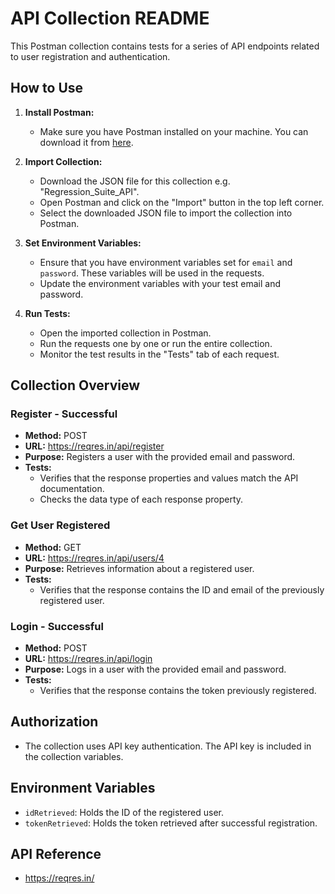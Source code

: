# API Collection README

This Postman collection contains tests for a series of API endpoints related to user registration and authentication.

## How to Use

1. **Install Postman:**
   - Make sure you have Postman installed on your machine. You can download it from [here](https://www.postman.com/downloads/).

2. **Import Collection:**
   - Download the JSON file for this collection e.g. "Regression_Suite_API".
   - Open Postman and click on the "Import" button in the top left corner.
   - Select the downloaded JSON file to import the collection into Postman.

3. **Set Environment Variables:**
   - Ensure that you have environment variables set for `email` and `password`. These variables will be used in the requests.
   - Update the environment variables with your test email and password.

4. **Run Tests:**
   - Open the imported collection in Postman.
   - Run the requests one by one or run the entire collection.
   - Monitor the test results in the "Tests" tab of each request.

## Collection Overview

### Register - Successful
- **Method:** POST
- **URL:** https://reqres.in/api/register
- **Purpose:** Registers a user with the provided email and password.
- **Tests:**
  - Verifies that the response properties and values match the API documentation.
  - Checks the data type of each response property.

### Get User Registered
- **Method:** GET
- **URL:** https://reqres.in/api/users/4
- **Purpose:** Retrieves information about a registered user.
- **Tests:**
  - Verifies that the response contains the ID and email of the previously registered user.

### Login - Successful
- **Method:** POST
- **URL:** https://reqres.in/api/login
- **Purpose:** Logs in a user with the provided email and password.
- **Tests:**
  - Verifies that the response contains the token previously registered.

## Authorization
- The collection uses API key authentication. The API key is included in the collection variables.

## Environment Variables
- `idRetrieved`: Holds the ID of the registered user.
- `tokenRetrieved`: Holds the token retrieved after successful registration.

## API Reference
- https://reqres.in/
